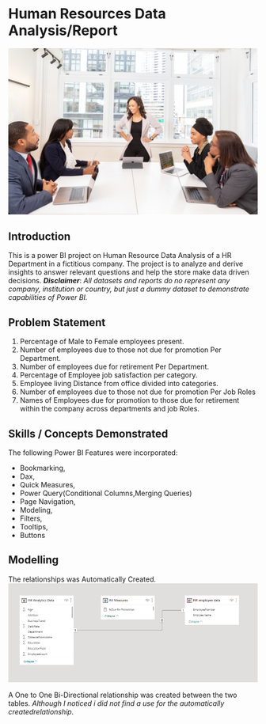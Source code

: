 # Human Resources Data Analysis/Report
![](Intro_Human_Resource_Management.jpeg)

## Introduction
This is a power BI project on Human Resource Data Analysis of a HR Department in a fictitious company. The project is to analyze and derive insights to answer relevant questions and help the store make data driven decisions. 
**_Disclaimer_**: _All datasets and reports do no represent any company, institution or country, but just a dummy dataset to demonstrate capabilities of Power BI._

## Problem Statement
1.	Percentage of Male to Female employees present.
2.	Number of employees due to those not due for promotion Per Department.
3.	Number of employees due for retirement Per Department.
4.	Percentage of Employee job satisfaction per category.
5.	Employee living Distance from office  divided into categories.
6.	Number of employees due to those not due for promotion Per Job Roles
7.	Names of Employees due for promotion to those due for retirement within the company across departments and job Roles.

## Skills / Concepts Demonstrated
The following Power BI Features were incorporated:
- Bookmarking, 
- Dax, 
- Quick Measures, 
- Power Query(Conditional Columns,Merging Queries)
- Page Navigation, 
- Modeling, 
- Filters, 
- Tooltips, 
- Buttons

## Modelling
The relationships was Automatically  Created.
![](AutoGenDataModel.PNG)

A One to One Bi-Directional relationship was created between the two tables.
_Although I noticed i did not find a use for the automatically createdrelationship._
